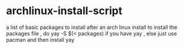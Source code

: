 # archlinux-install-script
a list of basic packages to install after an arch linux install
to install the packages file , do 
yay -S $(< packages)
if you have yay , else just use pacman and then install yay
